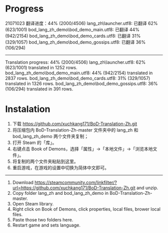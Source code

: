 # Progress

21071023 翻译进度：44% (2000/4506)
lang_zh\launcher.utf8: 已翻译 62% (623/1001)
bod_lang_zh_demo\bod_demo_main.utf8: 已翻译 44% (942/2154)
bod_lang_zh_demo\bod_demo_cards.utf8: 已翻译 31% (329/1057)
bod_lang_zh_demo\bod_demo_gossips.utf8: 已翻译 36% (106/294)

---

Translation progress: 44% (2000/4506)
lang_zh\launcher.utf8: 62% (623/1001) translated in 1252 rows.
bod_lang_zh_demo\bod_demo_main.utf8: 44% (942/2154) translated in 2837 rows.
bod_lang_zh_demo\bod_demo_cards.utf8: 31% (329/1057) translated in 1326 rows.
bod_lang_zh_demo\bod_demo_gossips.utf8: 36% (106/294) translated in 391 rows.

# Instalation

1. 下载 https://github.com/xuchkang171/BoD-Translation-Zh.git
2. 将压缩包内 BoD-Translation-Zh-master 文件夹中的 lang_zh 和 bod_lang_zh_demo 两个文件夹复制；
3. 打开 Steam 的「库」。
4. 右键点击 Book of Demons，选择「属性」->「本地文件」->「浏览本地文件」。
5. 将复制的两个文件夹粘贴到这里。
6. 重启游戏，在游戏的设置中切换为简体中文即可。

---

1. Download https://steamcommunity.com/linkfilter/?url=https://github.com/xuchkang171/BoD-Translation-Zh.git and unzip.
2. Copy folder lang_zh and bod_lang_zh_demo in BoD-Translation-Zh-master.
3. Open Steam library.
4. Right click on Book of Demons, click properties, local files, brower local files.
5. Paste those two folders here.
6. Restart game and sets language.